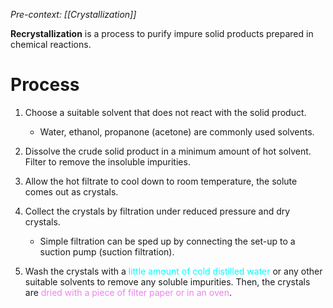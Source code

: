 *Pre-context: [[Crystallization]]*

**Recrystallization** is a process to <span class="hi-green">purify impure solid products</span> prepared in chemical reactions.

# Process
1. <span class="hi-green">Choose a suitable solvent</span> that does not react with the solid product.
	- Water, ethanol, propanone (acetone) are commonly used solvents.

2. Dissolve the crude solid product in a minimum amount of hot solvent. Filter to remove the insoluble impurities.

3. Allow the hot filtrate to cool down to room temperature, the solute comes out as crystals.

4. Collect the crystals by filtration under reduced pressure and dry crystals.
	- Simple filtration can be sped up by connecting the set-up to a suction pump (suction filtration).

5. Wash the crystals with a <span style="color: aqua">little amount of cold distilled water</span> or any other suitable solvents to <span class="hi-green">remove any soluble impurities</span>. Then, the crystals are <span style="color: violet">dried with a piece of filter paper or in an oven</span>.
